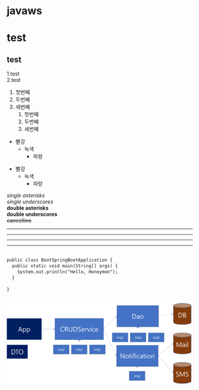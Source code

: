 # javaws   
# test 
## test 
1.test   
2.test


1. 첫번째
2. 두번째
3. 세번째
     1.	첫번째
     2.	두번째
     3.	세번째



* 빨강
  * 녹색
    * 파랑

+ 빨강
  + 녹색
    + 파랑



*single asterisks*   
_single underscores_   
**double asterisks**   
__double underscores__   
~~cancelline~~   


* * *

***

*****

- - -

<pre>
<code>
public class BootSpringBootApplication {
  public static void main(String[] args) {
    System.out.println("Hello, Honeymon");
  }

}
</code>
</pre>


![2-1_title](https://github.com/leejeani/javaws/blob/main/ws0306/0309.png)

